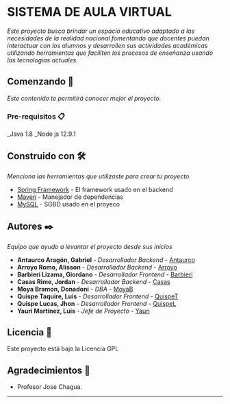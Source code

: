 # SISTEMA DE AULA VIRTUAL

_Este proyecto busca brindar un espacio educativo adaptado a las necesidades de la realidad nacional fomentando que docentes puedan interactuar con los alumnos y desarrollen sus actividades académicas utilizando herramientas que faciliten los procesos de enseñanza usando las tecnologias actuales._

## Comenzando 🚀

_Este contenido te permitirá conocer mejor el proyecto._

### Pre-requisitos 📋

_Java 1.8
_Node js 12.9.1

## Construido con 🛠️

_Menciona las herramientas que utilizaste para crear tu proyecto_

* [Spring Framework](https://spring.io/) - El framework usado en el backend
* [Maven](https://maven.apache.org/) - Manejador de dependencias
* [MySQL](https://www.mysql.com/) - SGBD usado en el proyeco

## Autores ✒️

_Equipo que ayudo a levantar el proyecto desde sus inicios_

* **Antaurco Aragón, Gabriel** - *Desarrollador Backend* - [Antaurco](https://github.com/GabrielxGiancarlo)
* **Arroyo Romo, Alisson** - *Desarrollador Backend* - [Arroyo](https://github.com/AlissonKarina)
* **Barbieri Lizama, Giordano** - *Desarrollador Frontend* - [Barbieri]()
* **Casas Rime, Jordan** - *Desarrollador Backend* - [Casas]()
* **Moya Bramon, Donadoni** - *DBA* - [MoyaB](https://github.com/DonadonY9675)
* **Quispe Taquire, Luis** - *Desarrollador Frontend* - [QuispeT]()
* **Quispe Lucas, Jhon** - *Desarrollador Frontend* - [QuispeL]()
* **Yauri Martinez, Luis** - *Jefe de Proyecto* - [Yauri](https://github.com/LuisYauri)

## Licencia 📄

Este proyecto está bajo la Licencia GPL 

## Agradecimientos 🎁

* Profesor Jose Chagua.



---
